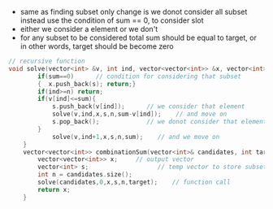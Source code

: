 - same as finding subset only change is we donot consider all subset instead use the condition of sum == 0, to consider slot
- either we consider a element or we don't
- for any subset to be considered total sum should be equal to target, or in other words, target should be become zero
```cpp
// recursive function 
void solve(vector<int> &v, int ind, vector<vector<int>> &x, vector<int> s, int n, int sum){
        if(sum==0)      // condition for considering that subset
        {  x.push_back(s); return;}
        if(ind>=n) return;
        if(v[ind]<=sum){
            s.push_back(v[ind]);      // we consider that element 
            solve(v,ind,x,s,n,sum-v[ind]);    // and move on
            s.pop_back();             // we donot consider that element
        }
            solve(v,ind+1,x,s,n,sum);    // and we move on
    }
    vector<vector<int>> combinationSum(vector<int>& candidates, int target) {
        vector<vector<int>> x;     // output vector
        vector<int> s;                   // temp vector to store subset
        int n = candidates.size();
        solve(candidates,0,x,s,n,target);    // function call
        return x;
    }
```
